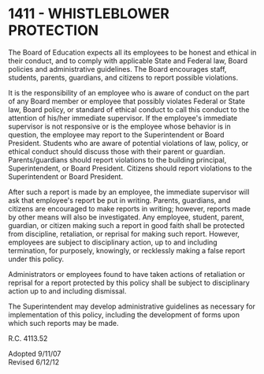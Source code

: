 1411 - WHISTLEBLOWER PROTECTION
===============================

The Board of Education expects all its employees to be honest and
ethical in their conduct, and to comply with applicable State and
Federal law, Board policies and administrative guidelines. The Board
encourages staff, students, parents, guardians, and citizens to report
possible violations.

It is the responsibility of an employee who is aware of conduct on the
part of any Board member or employee that possibly violates Federal or
State law, Board policy, or standard of ethical conduct to call this
conduct to the attention of his/her immediate supervisor. If the
employee's immediate supervisor is not responsive or is the employee
whose behavior is in question, the employee may report to the
Superintendent or Board President. Students who are aware of potential
violations of law, policy, or ethical conduct should discuss those with
their parent or guardian. Parents/guardians should report violations to
the building principal, Superintendent, or Board President. Citizens
should report violations to the Superintendent or Board President.

After such a report is made by an employee, the immediate supervisor
will ask that employee's report be put in writing. Parents, guardians,
and citizens are encouraged to make reports in writing; however, reports
made by other means will also be investigated. Any employee, student,
parent, guardian, or citizen making such a report in good faith shall be
protected from discipline, retaliation, or reprisal for making such
report. However, employees are subject to disciplinary action, up to and
including termination, for purposely, knowingly, or recklessly making a
false report under this policy.

Administrators or employees found to have taken actions of retaliation
or reprisal for a report protected by this policy shall be subject to
disciplinary action up to and including dismissal.

The Superintendent may develop administrative guidelines as necessary
for implementation of this policy, including the development of forms
upon which such reports may be made.

R.C. 4113.52

Adopted 9/11/07\
 Revised 6/12/12
